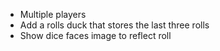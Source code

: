 * Multiple players
* Add a rolls duck that stores the last three rolls
* Show dice faces image to reflect roll 
